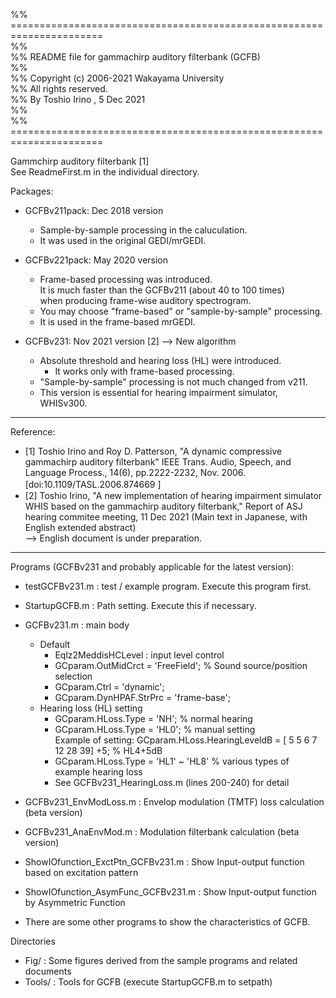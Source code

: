 %% ======================================================================  
%%  
%% README file for gammachirp auditory filterbank (GCFB)  
%%  
%% Copyright (c) 2006-2021  Wakayama University  
%% All rights reserved.  
%% By Toshio Irino , 5 Dec 2021  
%%  
%% ======================================================================  
   
Gammchirp auditory filterbank [1]  
See ReadmeFirst.m in the individual directory.  

Packages:  
* GCFBv211pack:  Dec 2018 version  
	- Sample-by-sample processing in the caluculation.  
	- It was used in the original GEDI/mrGEDI.  
  
* GCFBv221pack:  May 2020 version   
	- Frame-based processing was introduced.   
	       It is much faster than the GCFBv211 (about 40 to 100 times)  
	       when producing frame-wise auditory spectrogram.  
	- You may choose "frame-based" or "sample-by-sample" processing.  
	- It is used in the frame-based mrGEDI.  
  
* GCFBv231:  Nov 2021 version [2]  --> New algorithm
	- Absolute threshold and hearing loss (HL) were introduced.  
    	- It works only with frame-based processing.  
	- "Sample-by-sample" processing is not much changed from v211. 
	- This version is essential for hearing impairment simulator, WHISv300.  

--- 
  
Reference:  
- [1] Toshio Irino and Roy D. Patterson, "A dynamic compressive gammachirp auditory filterbank" IEEE Trans. Audio, Speech, and Language Process., 14(6), pp.2222-2232, Nov. 2006. [doi:10.1109/TASL.2006.874669 ] 　   
- [2] Toshio Irino, "A new implementation of hearing impairment simulator WHIS based on the gammachirp auditory filterbank," Report of ASJ hearing commitee meeting, 11 Dec 2021 (Main text in Japanese, with English extended abstract)    
--> English document is under preparation.  

---

Programs  (GCFBv231 and probably applicable for the latest version): 
  
- testGCFBv231.m :   test / example program. Execute this program first.  
  
- StartupGCFB.m :  Path setting. Execute this if necessary.  
  
- GCFBv231.m : main body  
	- Default
	  - Eqlz2MeddisHCLevel  : input level control  
	  - GCparam.OutMidCrct = 'FreeField'; % Sound source/position selection  
	  - GCparam.Ctrl = 'dynamic';    
	  - GCparam.DynHPAF.StrPrc = 'frame-base';   
	- Hearing loss (HL) setting  
	  - GCparam.HLoss.Type = 'NH';   % normal hearing  
      - GCparam.HLoss.Type = 'HL0'; % manual setting  
	       Example of setting:  GCparam.HLoss.HearingLeveldB = [ 5  5  6  7 12 28 39] +5;  % HL4+5dB   
      - GCparam.HLoss.Type = 'HL1' ~ 'HL8' % various types of example hearing loss   
	  - See GCFBv231_HearingLoss.m (lines 200-240) for detail   
   
- GCFBv231_EnvModLoss.m :  Envelop modulation (TMTF) loss calculation (beta version)  
	 
- GCFBv231_AnaEnvMod.m :  Modulation filterbank calculation (beta version)  
	  
- ShowIOfunction_ExctPtn_GCFBv231.m :  Show Input-output function based on excitation pattern  
  
- ShowIOfunction_AsymFunc_GCFBv231.m :  Show Input-output function by Asymmetric Function   
  
- There are some other programs to show the characteristics of GCFB.   
  
Directories   
 - 	Fig/ :  Some figures derived from the sample programs and related documents  
 -	Tools/ :  Tools for GCFB  (execute StartupGCFB.m to setpath)  

  